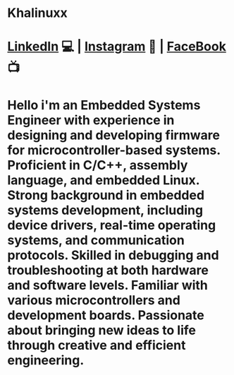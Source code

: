 
# Khalinuxx 

# **[LinkedIn](https://www.linkedin.com/in/khalil-2023-mansouri/)** :computer: | **[Instagram](https://www.instagram.com/kk.hh.aa.ll.ii.ll/)** :camera_flash: | **[FaceBook](https://www.facebook.com/khalil.esperance.1919)** :tv:

# Hello i'm an Embedded Systems Engineer with experience in designing and developing firmware for microcontroller-based systems. Proficient in C/C++, assembly language, and embedded Linux. Strong background in embedded systems development, including device drivers, real-time operating systems, and communication protocols. Skilled in debugging and troubleshooting at both hardware and software levels. Familiar with various microcontrollers and development boards. Passionate about bringing new ideas to life through creative and efficient engineering.
